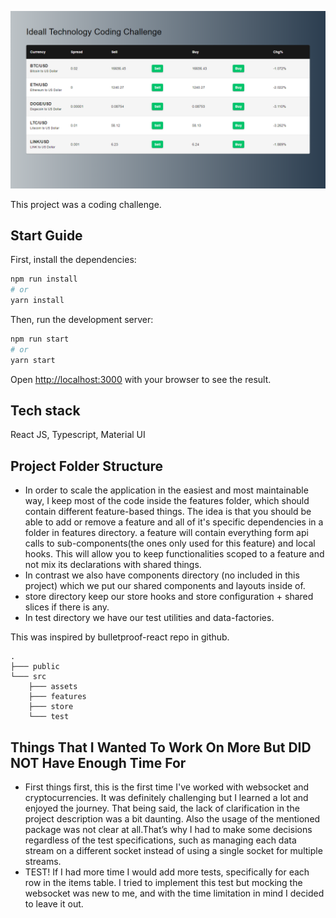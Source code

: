 ![project screenshot](https://raw.githubusercontent.com/farhad-gh-dev/idealltech-challenge/master/src/assets/project-screenshot.png)

This project was a coding challenge.

## Start Guide

First, install the dependencies:

```bash
npm run install
# or
yarn install
```

Then, run the development server:

```bash
npm run start
# or
yarn start
```

Open [http://localhost:3000](http://localhost:3000) with your browser to see the result.

## Tech stack

React JS, Typescript, Material UI

## Project Folder Structure

- In order to scale the application in the easiest and most maintainable way, I keep most of the code inside the features folder, which should contain different feature-based things. The idea is that you should be able to add or remove a feature and all of it's specific dependencies in a folder in features directory. a feature will contain everything form api calls to sub-components(the ones only used for this feature) and local hooks. This will allow you to keep functionalities scoped to a feature and not mix its declarations with shared things.
- In contrast we also have components directory (no included in this project) which we put our shared components and layouts inside of.
- store directory keep our store hooks and store configuration + shared slices if there is any.
- In test directory we have our test utilities and data-factories.

This was inspired by bulletproof-react repo in github.

    .
    ├─── public
    └─── src
        ├─── assets
        ├─── features
        ├─── store
        └─── test

## Things That I Wanted To Work On More But DID NOT Have Enough Time For

- First things first, this is the first time I've worked with websocket and cryptocurrencies. It was definitely challenging but I learned a lot and enjoyed the journey. That being said, the lack of clarification in the project description was a bit daunting. Also the usage of the mentioned package was not clear at all.That’s why I had to make some decisions regardless of the test specifications, such as managing each data stream on a different socket instead of using a single socket for multiple streams.
- TEST! If I had more time I would add more tests, specifically for each row in the items table. I tried to implement this test but mocking the websocket was new to me, and with the time limitation in mind I decided to leave it out.
